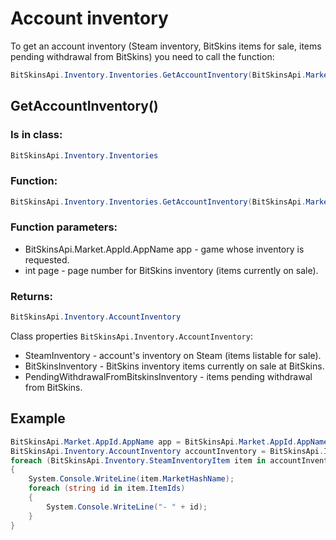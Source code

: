 ﻿# Account inventory

To get an account inventory (Steam inventory, BitSkins items for sale, items pending withdrawal from BitSkins) you need to call the function:

```csharp
BitSkinsApi.Inventory.Inventories.GetAccountInventory(BitSkinsApi.Market.AppId.AppName app, int page);
```

## GetAccountInventory()

### Is in class:

```csharp
BitSkinsApi.Inventory.Inventories
```

### Function:

```csharp
BitSkinsApi.Inventory.Inventories.GetAccountInventory(BitSkinsApi.Market.AppId.AppName app, int page);
```

### Function parameters:
* BitSkinsApi.Market.AppId.AppName app - game whose inventory is requested.
* int page - page number for BitSkins inventory (items currently on sale).

### Returns:

```csharp
BitSkinsApi.Inventory.AccountInventory
```

Class properties ```BitSkinsApi.Inventory.AccountInventory```:
* SteamInventory - account's inventory on Steam (items listable for sale).
* BitSkinsInventory - BitSkins inventory items currently on sale at BitSkins.
* PendingWithdrawalFromBitskinsInventory - items pending withdrawal from BitSkins.

## Example

```csharp
BitSkinsApi.Market.AppId.AppName app = BitSkinsApi.Market.AppId.AppName.CounterStrikGlobalOffensive;
BitSkinsApi.Inventory.AccountInventory accountInventory = BitSkinsApi.Inventory.Inventories.GetAccountInventory(app, 1);
foreach (BitSkinsApi.Inventory.SteamInventoryItem item in accountInventory.SteamInventory.SteamInventoryItems)
{
    System.Console.WriteLine(item.MarketHashName);
    foreach (string id in item.ItemIds)
    {
        System.Console.WriteLine("- " + id);
    }
}
```